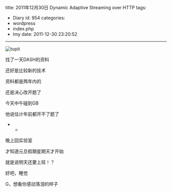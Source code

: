 title: 2011年12月30日 Dynamic Adaptive Streaming over HTTP
tags:
  - Diary
id: 954
categories:
  - wordpress
  - index.php
  - lmy
date: 2011-12-30 23:20:52
---

![](http://i.minus.com/ibc99Na4A6ZEE0.jpg "topit")

找了一天DASH的资料

还好是比较新的技术

资料都是两<!--more-->年内的

还是决心改开题了

今天中午碰到GB

他说估计年前都开不了题了

- -

晚上回实验室

才知道元旦假期星期天才开始

就是说明天还要上班！？

好吧，睡觉

G，想看你感动落泪的样子